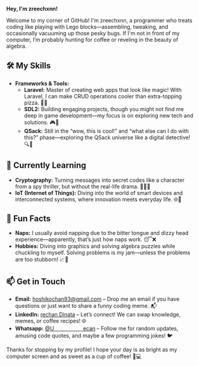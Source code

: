 
**Hey, I'm zreechxnn!**

Welcome to my corner of GitHub! I'm zreechxnn, a programmer who treats coding like playing with Lego blocks—assembling, tweaking, and occasionally vacuuming up those pesky bugs. If I'm not in front of my computer, I’m probably hunting for coffee or reveling in the beauty of algebra.

## 🛠️ My Skills

- **Frameworks & Tools:**
  - **Laravel:** Master of creating web apps that look like magic! With Laravel, I can make CRUD operations cooler than extra-topping pizza. 🌈✨
  - **SDL2:** Building engaging projects, though you might not find me deep in game development—my focus is on exploring new tech and solutions. 🎮🚀
  - **QSack:** Still in the “wow, this is cool!” and “what else can I do with this?” phase—exploring the QSack universe like a digital detective! 🔍🎢

## 🌱 Currently Learning

- **Cryptography:** Turning messages into secret codes like a character from a spy thriller, but without the real-life drama. 🔐🕵️‍♂️
- **IoT (Internet of Things):** Diving into the world of smart devices and interconnected systems, where innovation meets everyday life. 🌐🔧

## 🤔 Fun Facts

- **Naps:** I usually avoid napping due to the bitter tongue and dizzy head experience—apparently, that’s just how naps work. 😴❌
- **Hobbies:** Diving into graphics and solving algebra puzzles while chuckling to myself. Solving problems is my jam—unless the problems are too stubborn! 📈🎨

## 📫 Get in Touch

- **Email:** [hoshikochan93@gmail.com](mailto:hoshikochan93@gmail.com) – Drop me an email if you have questions or just want to share a funny coding meme. 📬
- **LinkedIn:** [rechan Dinata](https://www.linkedin.com/in/rechan-dinata-a80552278/) – Let’s connect! We can swap knowledge, memes, or coffee recipes! 🌐
- **Whatsapp:** [@Uㅤㅤㅤㅤㅤㅤecan](https://wa.me/62895422689930) – Follow me for random updates, amusing code quotes, and maybe a few programming jokes! 🐦

Thanks for stopping by my profile! I hope your day is as bright as my computer screen and as sweet as a cup of coffee! 🚀💻
